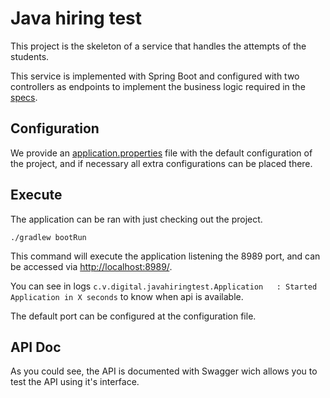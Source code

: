 # Java hiring test

This project is the skeleton of a service that handles the attempts of the students.

This service is implemented with Spring Boot and configured with two controllers as endpoints
 to implement the business logic required in the [specs](Java-back-end-engineer-test-Contents.pdf).

## Configuration

We provide an [application.properties](src/main/resources/application.properties) file with the default configuration of the project,
and if necessary all extra configurations can be placed there.


## Execute
The application can be ran with just checking out the project.

```
./gradlew bootRun
```

This command will execute the application listening the 8989 port, and can be accessed via [http://localhost:8989/](http://localhost:8989/).

You can see in logs `c.v.digital.javahiringtest.Application   : Started Application in X seconds` to know when api is available. 

The default port can be configured at the configuration file.

## API Doc

As you could see, the API is documented with Swagger wich allows you to test the API using it's interface.
